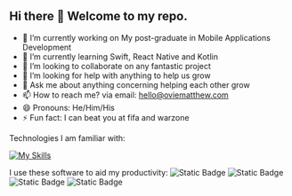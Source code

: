## Hi there 👋 Welcome to my repo.

- 🔭 I’m currently working on My post-graduate in Mobile Applications Development
- 🌱 I’m currently learning Swift, React Native and Kotlin
- 👯 I’m looking to collaborate on any fantastic project
- 🤔 I’m looking for help with anything to help us grow
- 💬 Ask me about anything concerning helping each other grow
- 📫 How to reach me? via email: hello@oviematthew.com
- 😄 Pronouns: He/Him/His
- ⚡ Fun fact: I can beat you at fifa and warzone


Technologies I am familiar with:

[![My Skills](https://skillicons.dev/icons?i=html,css,js,java,jquery,sqlite,firebase,swift,react,vercel)](https://skillicons.dev)


I use these software to aid my productivity:
![Static Badge](https://img.shields.io/badge/Asana-F06A6A)
![Static Badge](https://img.shields.io/badge/Slack-FFFFFF)
![Static Badge](https://img.shields.io/badge/Notion-000000)
![Static Badge](https://img.shields.io/badge/Vs_Code-0175C5)







